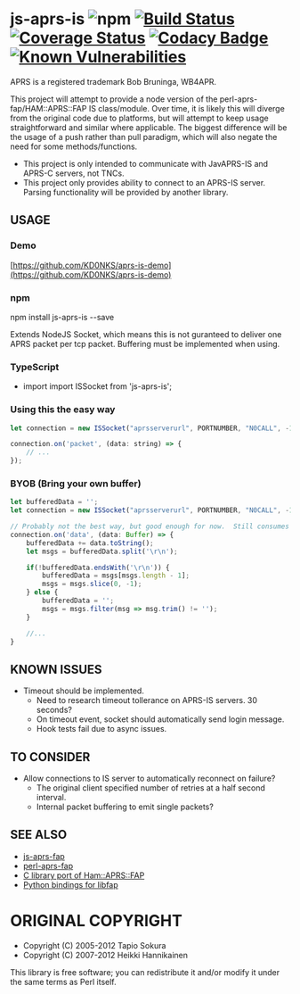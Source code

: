 # js-aprs-is ![npm](https://img.shields.io/npm/v/js-aprs-is) [![Build Status](https://travis-ci.org/KD0NKS/js-aprs-is.svg?branch=master)](https://travis-ci.org/KD0NKS/js-aprs-is) [![Coverage Status](https://coveralls.io/repos/github/KD0NKS/js-aprs-is/badge.svg?branch=master)](https://coveralls.io/github/KD0NKS/js-aprs-is?branch=master)  [![Codacy Badge](https://api.codacy.com/project/badge/Grade/afd6ae751d31433c8314c940f79afd01)](https://www.codacy.com/app/KD0NKS/js-aprs-is?utm_source=github.com&amp;utm_medium=referral&amp;utm_content=KD0NKS/js-aprs-is&amp;utm_campaign=Badge_Grade) [![Known Vulnerabilities](https://snyk.io/test/github/KD0NKS/js-aprs-is/badge.svg)](https://snyk.io/test/github/KD0NKS/js-aprs-is)

APRS is a registered trademark Bob Bruninga, WB4APR.

This project will attempt to provide a node version of the perl-aprs-fap/HAM::APRS::FAP IS class/module.  Over time, it is likely this will diverge from the original code due to platforms, but will attempt to keep usage straightforward and similar where applicable.  The biggest difference will be the usage of a push rather than pull paradigm, which will also negate the need for some methods/functions.

* This project is only intended to communicate with JavAPRS-IS and APRS-C servers, not TNCs.
* This project only provides ability to connect to an APRS-IS server.  Parsing functionality will be provided by another library.

## USAGE
### Demo
[https://github.com/KD0NKS/aprs-is-demo](https://github.com/KD0NKS/aprs-is-demo)

### npm
npm install js-aprs-is --save

Extends NodeJS Socket, which means this is not guranteed to deliver one APRS packet per tcp packet.  Buffering must be implemented when using.

### TypeScript
* import
import ISSocket from 'js-aprs-is';

### Using this the easy way
``` javascript
let connection = new ISSocket("aprsserverurl", PORTNUMBER, "N0CALL", -1, FILTER);

connection.on('packet', (data: string) => {
    // ...
});
```

### BYOB (Bring your own buffer)

``` javascript
let bufferedData = '';
let connection = new ISSocket("aprsserverurl", PORTNUMBER, "N0CALL", -1, FILTER);

// Probably not the best way, but good enough for now.  Still consumes world feed on low end computer.
connection.on('data', (data: Buffer) => {
    bufferedData += data.toString();
    let msgs = bufferedData.split('\r\n');

    if(!bufferedData.endsWith('\r\n')) {
        bufferedData = msgs[msgs.length - 1];
        msgs = msgs.slice(0, -1);
    } else {
        bufferedData = '';
        msgs = msgs.filter(msg => msg.trim() != '');
    }

    //...
}
```

## KNOWN ISSUES
* Timeout should be implemented.
  * Need to research timeout tollerance on APRS-IS servers.  30 seconds?
  * On timeout event, socket should automatically send login message.
  * Hook tests fail due to async issues.

## TO CONSIDER
* Allow connections to IS server to automatically reconnect on failure?
  * The original client specified number of retries at a half second interval.
  * Internal packet buffering to emit single packets?

## SEE ALSO

* [js-aprs-fap](https://github.com/KD0NKS/js-aprs-fap)
* [perl-aprs-fap](https://github.com/hessu/perl-aprs-fap)
* [C library port of Ham::APRS::FAP](http://pakettiradio.net/libfap/)
* [Python bindings for libfap](http://github.com/kd7lxl/python-libfap)

# ORIGINAL COPYRIGHT
* Copyright (C) 2005-2012 Tapio Sokura
* Copyright (C) 2007-2012 Heikki Hannikainen

This library is free software; you can redistribute it and/or modify
it under the same terms as Perl itself.